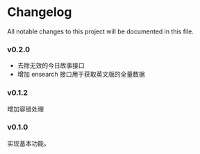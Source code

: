 
# Changelog
All notable changes to this project will be documented in this file.

### v0.2.0
- 去除无效的今日故事接口
- 增加 ensearch 接口用于获取英文版的全量数据

### v0.1.2
增加容错处理

### v0.1.0
实现基本功能。
